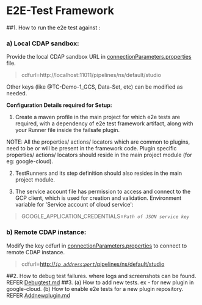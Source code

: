 # E2E-Test Framework

##1. How to run the e2e test against :

### a) Local CDAP sandbox:

Provide the local CDAP sandbox URL in [connectionParameters.properties](src/main/resources/connectionParameters.properties) file.
>cdfurl=http://localhost:11011/pipelines/ns/default/studio

Other keys (like @TC-Demo-1_GCS, Data-Set, etc) can be modified as needed. <br>

**Configuration Details required for Setup:**

1. Create a maven profile in the main project for which e2e tests are required, with a dependency of e2e test  framework artifact, along with your Runner file inside the failsafe plugin.

NOTE: All the properties/ actions/ locators which are common to plugins, need to be or will be present in the framework code. Plugin specific properties/ actions/ locators should reside in the main project module (for eg: google-cloud).

2. TestRunners and its step definition should also resides in the main project module. 


3. The service account file has permission to access and connect to the GCP client, which is used for creation and validation.
   Environment variable for 'Service account of cloud service': 
>GOOGLE_APPLICATION_CREDENTIALS=*`Path of JSON service key`*

### b) Remote CDAP instance:

Modify the key cdfurl in [connectionParameters.properties](src/main/resources/connectionParameters.properties) to connect to remote CDAP instance.
>cdfurl=[http://*`ip address`*:*`port`*/pipelines/ns/default/studio]()

##2. How to debug test failures. where logs and screenshots can be found. REFER [Debugtest.md](Debugtest.md)
##3. (a) How to add new tests. ex - for new plugin in google-cloud. (b) How to enable e2e tests for a new plugin repository. REFER [Addnewplugin.md](Addnewplugin.md)